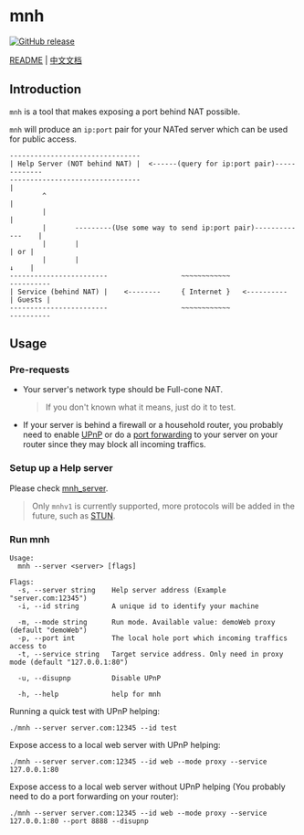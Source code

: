 # mnh
[![GitHub release](https://img.shields.io/github/v/tag/hzyitc/mnh?label=release)](https://github.com/hzyitc/mnh/releases)

[README](README.md) | [中文文档](README_zh.md)

## Introduction

`mnh` is a tool that makes exposing a port behind NAT possible.

`mnh` will produce an `ip:port` pair for your NATed server which can be used for public access.

```
--------------------------------
| Help Server (NOT behind NAT) |  <------(query for ip:port pair)-------------
--------------------------------                                             |
        ^                                                                    |
        |                                                                    |
        |       ---------(Use some way to send ip:port pair)-------------    |
        |       |                                                       | or |
        |       |                                                       ↓    |
------------------------                  ~~~~~~~~~~~~                ----------
| Service (behind NAT) |    <--------     { Internet }   <----------  | Guests |
------------------------                  ~~~~~~~~~~~~                ----------
```

## Usage

### Pre-requests

* Your server's network type should be Full-cone NAT.
    > If you don't known what it means, just do it to test.

* If your server is behind a firewall or a household router, you probably need to enable [UPnP](https://en.wikipedia.org/wiki/Universal_Plug_and_Play) or do a [port forwarding](https://en.wikipedia.org/wiki/Port_forwarding) to your server on your router since they may block all incoming traffics.

### Setup up a Help server

Please check [mnh_server](https://github.com/hzyitc/mnh_server).

> Only `mnhv1` is currently supported, more protocols will be added in the future, such as [STUN](https://en.wikipedia.org/wiki/STUN).

### Run mnh

```
Usage:
  mnh --server <server> [flags]

Flags:
  -s, --server string    Help server address (Example "server.com:12345")
  -i, --id string        A unique id to identify your machine

  -m, --mode string      Run mode. Available value: demoWeb proxy (default "demoWeb")
  -p, --port int         The local hole port which incoming traffics access to
  -t, --service string   Target service address. Only need in proxy mode (default "127.0.0.1:80")

  -u, --disupnp          Disable UPnP

  -h, --help             help for mnh
```

Running a quick test with UPnP helping: 

```
./mnh --server server.com:12345 --id test
```

Expose access to a local web server with UPnP helping:

```
./mnh --server server.com:12345 --id web --mode proxy --service 127.0.0.1:80
```

Expose access to a local web server without UPnP helping (You probably need to do a port forwarding on your router):

```
./mnh --server server.com:12345 --id web --mode proxy --service 127.0.0.1:80 --port 8888 --disupnp
```